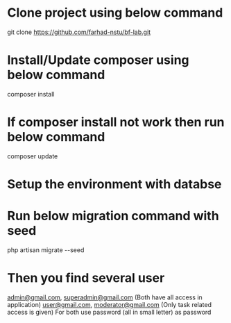 # Clone project using below command
git clone https://github.com/farhad-nstu/bf-lab.git 

# Install/Update composer using below command
composer install

# If composer install not work then run below command
composer update

# Setup the environment with databse

# Run below migration command with seed
php artisan migrate --seed

# Then you find several user
admin@gmail.com, superadmin@gmail.com (Both have all access in application)
user@gmail.com, moderator@gmail.com (Only task related access is given)
For both use password (all in small letter) as password
